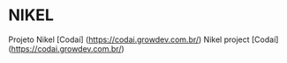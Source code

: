# NIKEL

Projeto Nikel [Codaí] (https://codai.growdev.com.br/)
Nikel project [Codaí] (https://codai.growdev.com.br/)
